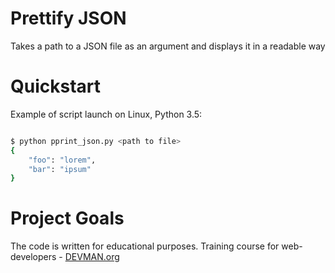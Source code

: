 # Prettify JSON
Takes a path to a JSON file as an argument and displays it in a readable way


# Quickstart

Example of script launch on Linux, Python 3.5:

```bash

$ python pprint_json.py <path to file>
{
    "foo": "lorem",
    "bar": "ipsum"
}

```

# Project Goals

The code is written for educational purposes. Training course for web-developers - [DEVMAN.org](https://devman.org)
